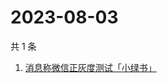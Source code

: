 # 2023-08-03

共 1 条

<!-- BEGIN -->
<!-- 最后更新时间 Thu Aug 03 2023 01:06:15 GMT+0800 (China Standard Time) -->

1. [消息称微信正灰度测试「小绿书」](https://www.zhihu.com/search?q=%E6%B6%88%E6%81%AF%E7%A7%B0%E5%BE%AE%E4%BF%A1%E6%AD%A3%E7%81%B0%E5%BA%A6%E6%B5%8B%E8%AF%95%E3%80%8C%E5%B0%8F%E7%BB%BF%E4%B9%A6%E3%80%8D)

<!-- END -->
